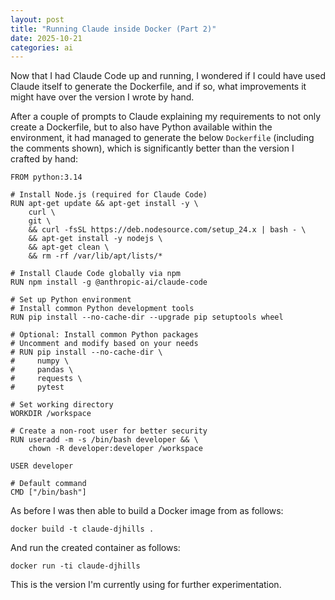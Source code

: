 ```yaml
---
layout: post
title: "Running Claude inside Docker (Part 2)"
date: 2025-10-21
categories: ai
---
```

Now that I had Claude Code up and running, I wondered if I could have used Claude itself to generate the Dockerfile, and if so, what improvements it might have over the version I wrote by hand.

After a couple of prompts to Claude explaining my requirements to not only create a Dockerfile, but to also have Python available within the environment, it had managed to generate the below `Dockerfile` (including the comments shown), which is significantly better than the version I crafted by hand:

```
FROM python:3.14

# Install Node.js (required for Claude Code)
RUN apt-get update && apt-get install -y \
    curl \
    git \
    && curl -fsSL https://deb.nodesource.com/setup_24.x | bash - \
    && apt-get install -y nodejs \
    && apt-get clean \
    && rm -rf /var/lib/apt/lists/*

# Install Claude Code globally via npm
RUN npm install -g @anthropic-ai/claude-code

# Set up Python environment
# Install common Python development tools
RUN pip install --no-cache-dir --upgrade pip setuptools wheel

# Optional: Install common Python packages
# Uncomment and modify based on your needs
# RUN pip install --no-cache-dir \
#     numpy \
#     pandas \
#     requests \
#     pytest

# Set working directory
WORKDIR /workspace

# Create a non-root user for better security
RUN useradd -m -s /bin/bash developer && \
    chown -R developer:developer /workspace

USER developer

# Default command
CMD ["/bin/bash"]
```

As before I was then able to build a Docker image from as follows:
```
docker build -t claude-djhills .
```

And run the created container as follows:
```
docker run -ti claude-djhills
```

This is the version I'm currently using for further experimentation.


